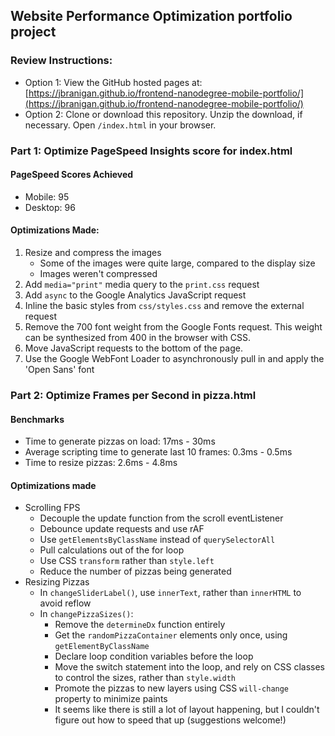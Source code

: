 ## Website Performance Optimization portfolio project

### Review Instructions:
* Option 1: View the GitHub hosted pages at: [https://jbranigan.github.io/frontend-nanodegree-mobile-portfolio/](https://jbranigan.github.io/frontend-nanodegree-mobile-portfolio/)
* Option 2: Clone or download this repository. Unzip the download, if necessary. Open `/index.html` in your browser.

### Part 1: Optimize PageSpeed Insights score for index.html

#### PageSpeed Scores Achieved
* Mobile: 95
* Desktop: 96

#### Optimizations Made:
1. Resize and compress the images
    * Some of the images were quite large, compared to the display size
    * Images weren't compressed
2. Add `media="print"` media query to the `print.css` request
3. Add `async` to the Google Analytics JavaScript request
4. Inline the basic styles from `css/styles.css` and remove the external request
5. Remove the 700 font weight from the Google Fonts request. This weight can be synthesized from 400 in the browser with CSS.
6. Move JavaScript requests to the bottom of the page.
7. Use the Google WebFont Loader to asynchronously pull in and apply the 'Open Sans' font


### Part 2: Optimize Frames per Second in pizza.html

#### Benchmarks
* Time to generate pizzas on load: 17ms - 30ms
* Average scripting time to generate last 10 frames: 0.3ms - 0.5ms
* Time to resize pizzas: 2.6ms - 4.8ms

#### Optimizations made
* Scrolling FPS
    * Decouple the update function from the scroll eventListener
    * Debounce update requests and use rAF
    * Use `getElementsByClassName` instead of `querySelectorAll`
    * Pull calculations out of the for loop
    * Use CSS `transform` rather than `style.left`
    * Reduce the number of pizzas being generated
* Resizing Pizzas
    * In `changeSliderLabel()`, use `innerText`, rather than `innerHTML` to avoid reflow
    * In `changePizzaSizes()`:
        * Remove the `determineDx` function entirely
        * Get the `randomPizzaContainer` elements only once, using `getElementByClassName`
        * Declare loop condition variables before the loop
        * Move the switch statement into the loop, and rely on CSS classes to control the sizes, rather than `style.width`
        * Promote the pizzas to new layers using CSS `will-change` property to minimize paints
        * It seems like there is still a lot of layout happening, but I couldn't figure out how to speed that up (suggestions welcome!)
